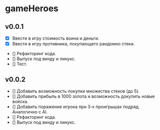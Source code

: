 # gameHeroes


## v0.0.1
- [x] Ввести в игру стоимость воина и деньги.
- [x] Ввести в игру противника, покупающего рандомно стеки.
- [] Рефакторинг кода.
- [] Выпуск под винду и линукс.
- [] Тест.

## v0.0.2
- [] Добавить возможность покупки множества стеков (до 5).
- [] Добавить прибыль в 1000 золота и возможность докупить новые войска.
- [] Добавить поражение игрока при 3-х проигрышах подряд. Аналогично с AI.
- [] Рефакторинг кода.
- [] Выпуск под винду и линукс.
